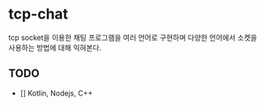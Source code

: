# tcp-chat
tcp socket을 이용한 채팅 프로그램을 여러 언어로 구현하며
다양한 언어에서 소켓을 사용하는 방법에 대해 익혀본다.

## TODO

- [] Kotlin, Nodejs, C++